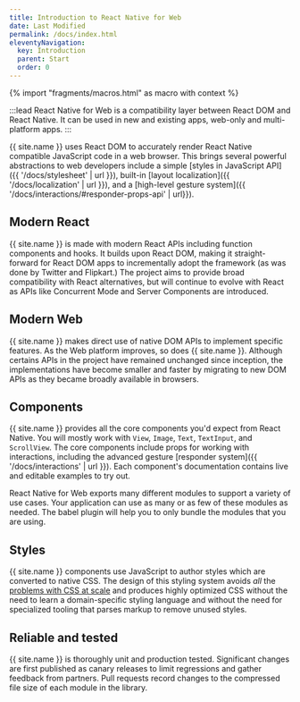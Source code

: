 ```yaml
---
title: Introduction to React Native for Web
date: Last Modified
permalink: /docs/index.html
eleventyNavigation:
  key: Introduction
  parent: Start
  order: 0
---
```


{% import "fragments/macros.html" as macro with context %}

:::lead
React Native for Web is a compatibility layer between React DOM and React Native. It can be used in new and existing apps, web-only and multi-platform apps.
:::

{{ site.name }} uses React DOM to accurately render React Native compatible JavaScript code in a web browser. This brings several powerful abstractions to web developers include a simple [styles in JavaScript API]({{ '/docs/stylesheet' | url }}), built-in [layout localization]({{ '/docs/localization' | url }}), and a [high-level gesture system]({{ '/docs/interactions/#responder-props-api' | url}}).

## Modern React

{{ site.name }} is made with modern React APIs including function components and hooks. It builds upon React DOM, making it straight-forward for React DOM apps to incrementally adopt the framework (as was done by Twitter and Flipkart.) The project aims to provide broad compatibility with React alternatives, but will continue to evolve with React as APIs like Concurrent Mode and Server Components are introduced.

## Modern Web

{{ site.name }} makes direct use of native DOM APIs to implement specific features. As the Web platform improves, so does {{ site.name }}. Although certains APIs in the project have remained unchanged since inception, the implementations have become smaller and faster by migrating to new DOM APIs as they became broadly available in browsers.

## Components

{{ site.name }} provides all the core components you'd expect from React Native. You will mostly work with `View`, `Image`, `Text`, `TextInput`, and `ScrollView`. The core components include props for working with interactions, including the advanced gesture [responder system]({{ '/docs/interactions' | url }}). Each component's documentation contains live and editable examples to try out. 

React Native for Web exports many different modules to support a variety of use cases. Your application can use as many or as few of these modules as needed. The babel plugin will help you to only bundle the modules that you are using.

## Styles

{{ site.name }} components use JavaScript to author styles which are converted to native CSS. The design of this styling system avoids *all* the [problems with CSS at scale](https://speakerdeck.com/vjeux/react-css-in-js) and produces highly optimized CSS without the need to learn a domain-specific styling language and without the need for specialized tooling that parses markup to remove unused styles.

## Reliable and tested

{{ site.name }} is thoroughly unit and production tested. Significant changes are first published as canary releases to limit regressions and gather feedback from partners. Pull requests record changes to the compressed file size of each module in the library.
